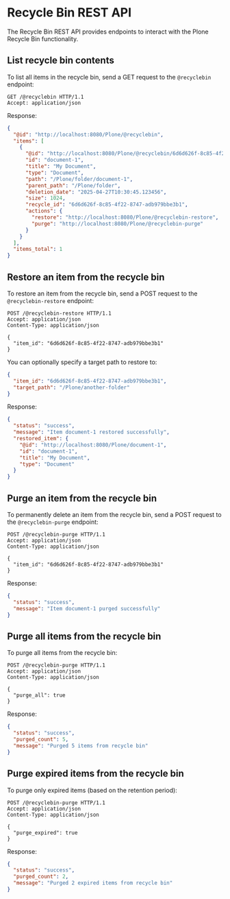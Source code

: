 # Recycle Bin REST API

The Recycle Bin REST API provides endpoints to interact with the Plone Recycle Bin functionality.

## List recycle bin contents

To list all items in the recycle bin, send a GET request to the `@recyclebin` endpoint:

```http
GET /@recyclebin HTTP/1.1
Accept: application/json
```

Response:

```json
{
  "@id": "http://localhost:8080/Plone/@recyclebin",
  "items": [
    {
      "@id": "http://localhost:8080/Plone/@recyclebin/6d6d626f-8c85-4f22-8747-adb979bbe3b1",
      "id": "document-1",
      "title": "My Document",
      "type": "Document",
      "path": "/Plone/folder/document-1",
      "parent_path": "/Plone/folder",
      "deletion_date": "2025-04-27T10:30:45.123456",
      "size": 1024,
      "recycle_id": "6d6d626f-8c85-4f22-8747-adb979bbe3b1",
      "actions": {
        "restore": "http://localhost:8080/Plone/@recyclebin-restore",
        "purge": "http://localhost:8080/Plone/@recyclebin-purge"
      }
    }
  ],
  "items_total": 1
}
```

## Restore an item from the recycle bin

To restore an item from the recycle bin, send a POST request to the `@recyclebin-restore` endpoint:

```http
POST /@recyclebin-restore HTTP/1.1
Accept: application/json
Content-Type: application/json

{
  "item_id": "6d6d626f-8c85-4f22-8747-adb979bbe3b1"
}
```

You can optionally specify a target path to restore to:

```json
{
  "item_id": "6d6d626f-8c85-4f22-8747-adb979bbe3b1",
  "target_path": "/Plone/another-folder"
}
```

Response:

```json
{
  "status": "success",
  "message": "Item document-1 restored successfully",
  "restored_item": {
    "@id": "http://localhost:8080/Plone/document-1",
    "id": "document-1",
    "title": "My Document",
    "type": "Document"
  }
}
```

## Purge an item from the recycle bin

To permanently delete an item from the recycle bin, send a POST request to the `@recyclebin-purge` endpoint:

```http
POST /@recyclebin-purge HTTP/1.1
Accept: application/json
Content-Type: application/json

{
  "item_id": "6d6d626f-8c85-4f22-8747-adb979bbe3b1"
}
```

Response:

```json
{
  "status": "success",
  "message": "Item document-1 purged successfully"
}
```

## Purge all items from the recycle bin

To purge all items from the recycle bin:

```http
POST /@recyclebin-purge HTTP/1.1
Accept: application/json
Content-Type: application/json

{
  "purge_all": true
}
```

Response:

```json
{
  "status": "success",
  "purged_count": 5,
  "message": "Purged 5 items from recycle bin"
}
```

## Purge expired items from the recycle bin

To purge only expired items (based on the retention period):

```http
POST /@recyclebin-purge HTTP/1.1
Accept: application/json
Content-Type: application/json

{
  "purge_expired": true
}
```

Response:

```json
{
  "status": "success",
  "purged_count": 2,
  "message": "Purged 2 expired items from recycle bin"
}
```
